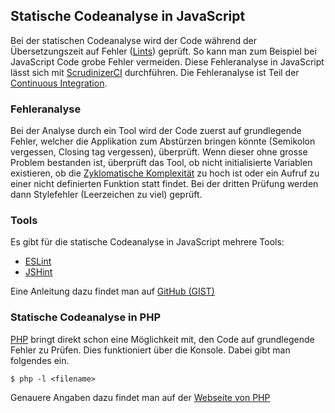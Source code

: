 ## Statische Codeanalyse in JavaScript
Bei der statischen Codeanalyse wird der Code während der Übersetzungszeit auf Fehler ([Lints](https://de.wikipedia.org/wiki/Lint_(Programmierwerkzeug))) geprüft. So kann man zum Beispiel bei JavaScript Code grobe Fehler vermeiden. Diese Fehleranalyse in JavaScript lässt sich mit [ScrudinizerCI](https://scrutinizer-ci.com/) durchführen. Die Fehleranalyse ist Teil der [Continuous Integration](/de/wiki/divers/continous_delivery#continuous_integration_ci).





### Fehleranalyse
Bei der Analyse durch ein Tool wird der Code zuerst auf grundlegende Fehler, welcher die Applikation zum Abstürzen bringen könnte (Semikolon vergessen, Closing tag vergessen), überprüft. Wenn dieser ohne grosse Problem bestanden ist, überprüft das Tool, ob nicht initialisierte Variablen existieren, ob die [Zyklomatische Komplexität](/de/wiki/programmiersprachen/programmiertipps#zyklomatische_komplexitaet) zu hoch ist oder ein Aufruf zu einer nicht definierten Funktion statt findet. Bei der dritten Prüfung werden dann Stylefehler (Leerzeichen zu viel) geprüft.
### Tools
Es gibt für die statische Codeanalyse in JavaScript mehrere Tools:
  * [ESLint](http://eslint.org/)
  * [JSHint](http://www.jshint.com/)



Eine Anleitung dazu findet man auf [GitHub (GIST)](https://gist.github.com/odan/4d2f47398b0533125c25022e0c69535b)





### Statische Codeanalyse in PHP
[PHP](/de/wiki/programmiersprachen/php) bringt direkt schon eine Möglichkeit mit, den Code auf grundlegende Fehler zu Prüfen. Dies funktioniert über die Konsole. Dabei gibt man folgendes ein.
```
$ php -l <filename>
```
Genauere Angaben dazu findet man auf der [Webseite von PHP](http://php.net/manual/de/features.commandline.options.php)

